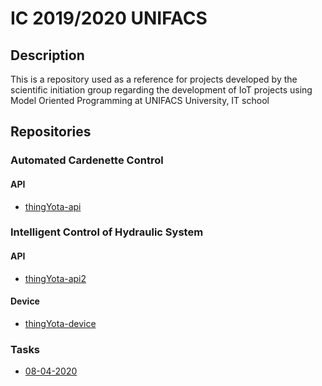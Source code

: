 # IC 2019/2020 UNIFACS
## Description

This is a repository used as a reference for projects developed by the scientific initiation group regarding the development of IoT projects using Model Oriented Programming at UNIFACS University, IT school

## Repositories

### Automated Cardenette Control
#### API
- [thingYota-api](https://github.com/victorfernandesraton/thingYota-api)

### Intelligent Control of Hydraulic System
#### API
- [thingYota-api2](https://github.com/victorfernandesraton/thingYota-api2)
#### Device
- [thingYota-device](https://github.com/victorfernandesraton/thingYota-device)

### Tasks

- [08-04-2020](https://github.com/victorfernandesraton/thingYota-resources/blob/master/tasks/08-04-2020.md)